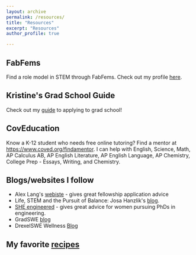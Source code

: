 ```yaml
---
layout: archive
permalink: /resources/
title: "Resources"
excerpt: "Resources"
author_profile: true

---
```

## FabFems
Find a role model in STEM through FabFems. Check out my profile [here](https://www.fabfems.org/users/kristine-loh). 

## Kristine's Grad School Guide
Check out my [guide](https://docs.google.com/document/d/1bSxuAMzOgqoiT1-ACNlNnXGWNVvVPnJFUXZXWXSSU5A/edit?usp=sharing) to applying to grad school! 

## CovEducation
Know a K-12 student who needs free online tutoring? Find a mentor at https://www.coved.org/findamentor. I can help with English, Science, Math, AP Calculus AB, AP English Literature, AP English Language, AP Chemistry, College Prep - Essays, Writing, and Chemistry. 

## Blogs/websites I follow
* Alex Lang's [webiste](https://www.alexhunterlang.com/nsf-fellowship) - gives great fellowship application advice
* Life, STEM and the Pursuit of Balance: Josa Hanzlik's [blog](https://josahanzlik.wordpress.com/2020/07/04/has-online-interactions-killed-our-empathy/). 
* [SHE engineered](https://sheengineered.com/blog/) - gives great advice for women pursuing PhDs in engineering.
* GradSWE [blog](http://gradswe.swe.org/gradswe-blog)
* DrexelSWE Wellness [Blog](https://swedrexelwellness.health.blog/)

## My favorite [recipes](recipes.md)
